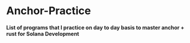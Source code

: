 # Anchor-Practice
#### List of programs that I practice on day to day basis to master anchor + rust for Solana Development 
